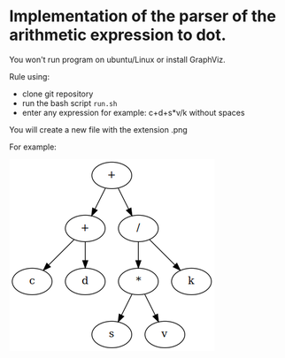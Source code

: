 # Implementation of the parser of the arithmetic expression to dot.  #
You won't run program on ubuntu/Linux or install GraphViz.

Rule using:
+  clone git repository
+  run the bash script `run.sh`
+  enter any expression for example: c+d+s*v/k without spaces

You will create a new file with the extension .png


For example:



![c+d+s*v/k](https://github.com/McKenlly/ParseExpressionToDot/blob/master/picture.png)
